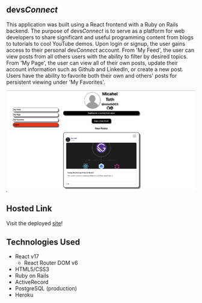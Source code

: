 ## devs*Connect*
This application was built using a React frontend with a Ruby on Rails backend. The purpose of devs*Connect* is to serve as a platform for web developers to share significant and useful programming content from blogs to tutorials to cool YouTube demos. Upon login or signup, the user gains access to their personal dev*Connect* account. From 'My Feed', the user can view posts from all others users with the ability to filter by desired topics. From 'My Page', the user can view all of their own posts, update their account information such as Github and LinkedIn, or create a new post. Users have the ability to favorite both their own and others' posts for persistent viewing under 'My Favorites'.

![](https://github.com/mtoth003/react-portfolio/blob/main/public/devsconnect.png)

## Hosted Link
Visit the deployed [site]()!

## Technologies Used
* React v17
  * React Router DOM v6
* HTML5/CSS3
* Ruby on Rails
* ActiveRecord
* PostgreSQL (production)
* Heroku
